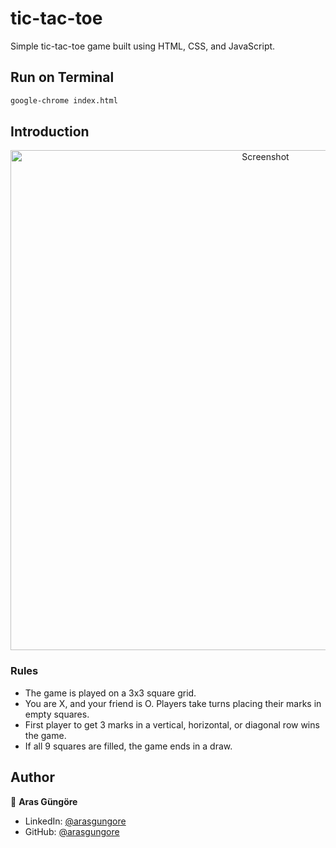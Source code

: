 # tic-tac-toe

Simple tic-tac-toe game built using HTML, CSS, and JavaScript.



## Run on Terminal

```sh
google-chrome index.html
```



## Introduction

<p align="center">
    <img alt="Screenshot" src="https://raw.githubusercontent.com/arasgungore/tic-tac-toe/main/Screenshots/1.jpg" width="800">
</p>


### Rules

- The game is played on a 3x3 square grid.
- You are X, and your friend is O. Players take turns placing their marks in empty squares.
- First player to get 3 marks in a vertical, horizontal, or diagonal row wins the game.
- If all 9 squares are filled, the game ends in a draw.



## Author

👤 **Aras Güngöre**

* LinkedIn: [@arasgungore](https://www.linkedin.com/in/arasgungore)
* GitHub: [@arasgungore](https://github.com/arasgungore)
